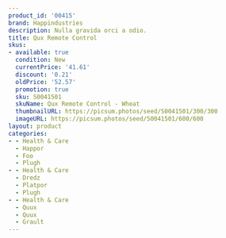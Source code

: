 ```yaml
---
product_id: '00415'
brand: Happindustries
description: Nulla gravida orci a odio.
title: Qux Remote Control
skus:
- available: true
  condition: New
  currentPrice: '41.61'
  discount: '0.21'
  oldPrice: '52.57'
  promotion: true
  sku: S0041501
  skuName: Qux Remote Control - Wheat
  thumbnailURL: https://picsum.photos/seed/S0041501/300/300
  imageURL: https://picsum.photos/seed/S0041501/600/600
layout: product
categories:
- - Health & Care
  - Happor
  - Foo
  - Plugh
- - Health & Care
  - Dredz
  - Platpor
  - Plugh
- - Health & Care
  - Quux
  - Quux
  - Grault
---
```

